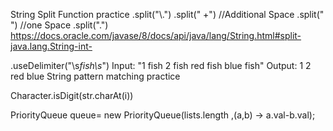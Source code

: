 String Split Function practice
.split("\\.")
.split(" +") //Additional Space
.split(" ") //one Space
.split("\.")
https://docs.oracle.com/javase/8/docs/api/java/lang/String.html#split-java.lang.String-int-

.useDelimiter("\\s*fish\\s*")
Input: "1 fish 2 fish red fish blue fish"
Output:
 1
 2
 red
 blue 
String pattern matching practice


Character.isDigit(str.charAt(i))


PriorityQueue<ListNode> queue= new PriorityQueue<ListNode>(lists.length ,(a,b) -> a.val-b.val);
